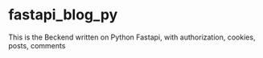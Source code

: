 # fastapi_blog_py
This is the Beckend written on Python Fastapi, with authorization, cookies, posts, comments

